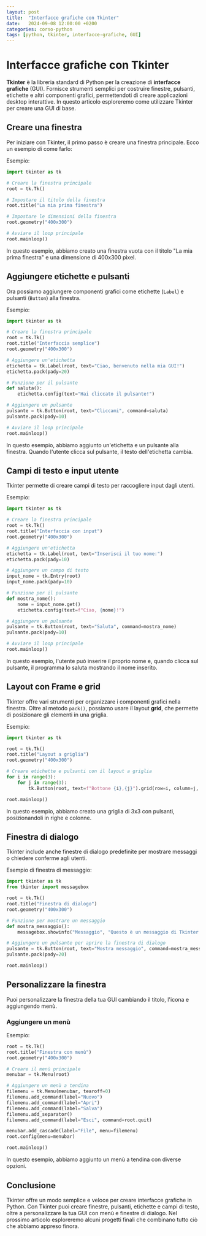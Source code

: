 ```yaml
---
layout: post
title:  "Interfacce grafiche con Tkinter"
date:   2024-09-08 12:00:00 +0200
categories: corso-python
tags: [python, tkinter, interfacce-grafiche, GUI]
---
```


# Interfacce grafiche con Tkinter

**Tkinter** è la libreria standard di Python per la creazione di **interfacce grafiche** (GUI). Fornisce strumenti semplici per costruire finestre, pulsanti, etichette e altri componenti grafici, permettendoti di creare applicazioni desktop interattive. In questo articolo esploreremo come utilizzare Tkinter per creare una GUI di base.

## Creare una finestra

Per iniziare con Tkinter, il primo passo è creare una finestra principale. Ecco un esempio di come farlo:

Esempio:
```python
import tkinter as tk

# Creare la finestra principale
root = tk.Tk()

# Impostare il titolo della finestra
root.title("La mia prima finestra")

# Impostare le dimensioni della finestra
root.geometry("400x300")

# Avviare il loop principale
root.mainloop()
```

In questo esempio, abbiamo creato una finestra vuota con il titolo "La mia prima finestra" e una dimensione di 400x300 pixel.

## Aggiungere etichette e pulsanti

Ora possiamo aggiungere componenti grafici come etichette (`Label`) e pulsanti (`Button`) alla finestra.

Esempio:
```python
import tkinter as tk

# Creare la finestra principale
root = tk.Tk()
root.title("Interfaccia semplice")
root.geometry("400x300")

# Aggiungere un'etichetta
etichetta = tk.Label(root, text="Ciao, benvenuto nella mia GUI!")
etichetta.pack(pady=20)

# Funzione per il pulsante
def saluta():
    etichetta.config(text="Hai cliccato il pulsante!")

# Aggiungere un pulsante
pulsante = tk.Button(root, text="Cliccami", command=saluta)
pulsante.pack(pady=10)

# Avviare il loop principale
root.mainloop()
```

In questo esempio, abbiamo aggiunto un'etichetta e un pulsante alla finestra. Quando l'utente clicca sul pulsante, il testo dell'etichetta cambia.

## Campi di testo e input utente

Tkinter permette di creare campi di testo per raccogliere input dagli utenti.

Esempio:
```python
import tkinter as tk

# Creare la finestra principale
root = tk.Tk()
root.title("Interfaccia con input")
root.geometry("400x300")

# Aggiungere un'etichetta
etichetta = tk.Label(root, text="Inserisci il tuo nome:")
etichetta.pack(pady=10)

# Aggiungere un campo di testo
input_nome = tk.Entry(root)
input_nome.pack(pady=10)

# Funzione per il pulsante
def mostra_nome():
    nome = input_nome.get()
    etichetta.config(text=f"Ciao, {nome}!")

# Aggiungere un pulsante
pulsante = tk.Button(root, text="Saluta", command=mostra_nome)
pulsante.pack(pady=10)

# Avviare il loop principale
root.mainloop()
```

In questo esempio, l'utente può inserire il proprio nome e, quando clicca sul pulsante, il programma lo saluta mostrando il nome inserito.

## Layout con Frame e grid

Tkinter offre vari strumenti per organizzare i componenti grafici nella finestra. Oltre al metodo `pack()`, possiamo usare il layout **grid**, che permette di posizionare gli elementi in una griglia.

Esempio:
```python
import tkinter as tk

root = tk.Tk()
root.title("Layout a griglia")
root.geometry("400x300")

# Creare etichette e pulsanti con il layout a griglia
for i in range(3):
    for j in range(3):
        tk.Button(root, text=f"Bottone {i},{j}").grid(row=i, column=j, padx=10, pady=10)

root.mainloop()
```

In questo esempio, abbiamo creato una griglia di 3x3 con pulsanti, posizionandoli in righe e colonne.

## Finestra di dialogo

Tkinter include anche finestre di dialogo predefinite per mostrare messaggi o chiedere conferme agli utenti.

Esempio di finestra di messaggio:
```python
import tkinter as tk
from tkinter import messagebox

root = tk.Tk()
root.title("Finestra di dialogo")
root.geometry("400x300")

# Funzione per mostrare un messaggio
def mostra_messaggio():
    messagebox.showinfo("Messaggio", "Questo è un messaggio di Tkinter!")

# Aggiungere un pulsante per aprire la finestra di dialogo
pulsante = tk.Button(root, text="Mostra messaggio", command=mostra_messaggio)
pulsante.pack(pady=20)

root.mainloop()
```

## Personalizzare la finestra

Puoi personalizzare la finestra della tua GUI cambiando il titolo, l'icona e aggiungendo menù.

### Aggiungere un menù

Esempio:
```python
root = tk.Tk()
root.title("Finestra con menù")
root.geometry("400x300")

# Creare il menù principale
menubar = tk.Menu(root)

# Aggiungere un menù a tendina
filemenu = tk.Menu(menubar, tearoff=0)
filemenu.add_command(label="Nuovo")
filemenu.add_command(label="Apri")
filemenu.add_command(label="Salva")
filemenu.add_separator()
filemenu.add_command(label="Esci", command=root.quit)

menubar.add_cascade(label="File", menu=filemenu)
root.config(menu=menubar)

root.mainloop()
```

In questo esempio, abbiamo aggiunto un menù a tendina con diverse opzioni.

## Conclusione

Tkinter offre un modo semplice e veloce per creare interfacce grafiche in Python. Con Tkinter puoi creare finestre, pulsanti, etichette e campi di testo, oltre a personalizzare la tua GUI con menù e finestre di dialogo. Nel prossimo articolo esploreremo alcuni progetti finali che combinano tutto ciò che abbiamo appreso finora.
